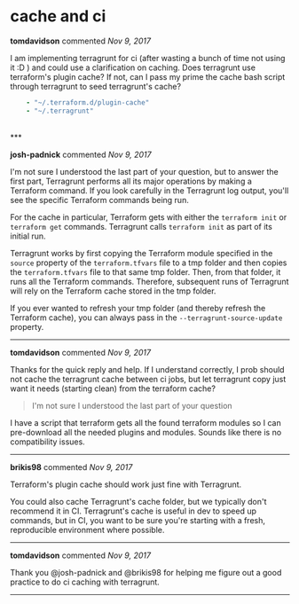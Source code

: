 # cache and ci

**tomdavidson** commented *Nov 9, 2017*

I am implementing terragrunt for ci (after wasting a bunch of time not using it :D ) and could use a clarification on caching.  Does terragrunt use terraform's plugin cache? If not, can I pass my prime the cache bash script through terragrunt to seed  terragrunt's cache?

```yml
    - "~/.terraform.d/plugin-cache"
    - "~/.terragrunt"
```
<br />
***


**josh-padnick** commented *Nov 9, 2017*

I'm not sure I understood the last part of your question, but to answer the first part, Terragrunt performs all its major operations by making a Terraform command. If you look carefully in the Terragrunt log output, you'll see the specific Terraform commands being run.

For the cache in particular, Terraform gets with either the `terraform init` or `terraform get` commands. Terragrunt calls `terraform init` as part of its initial run. 

Terragrunt works by first copying the Terraform module specified in the `source` property of the `terraform.tfvars` file to a tmp folder and then copies the `terraform.tfvars` file to that same tmp folder. Then, from that folder, it runs all the Terraform commands. Therefore, subsequent runs of Terragrunt will rely on the Terraform cache stored in the tmp folder. 

If you ever wanted to refresh your tmp folder (and thereby refresh the Terraform cache), you can always pass in the `--terragrunt-source-update` property. 
***

**tomdavidson** commented *Nov 9, 2017*

Thanks for the quick reply and help.  If I understand correctly, I prob should not cache the terragrunt cache between ci jobs, but let terragrunt copy just want it needs (starting clean) from the terraform cache?

> I'm not sure I understood the last part of your question

I have a script that terraform gets all the found terraform modules so I can pre-download all the needed plugins and modules. Sounds like there is no compatibility issues.
***

**brikis98** commented *Nov 9, 2017*

Terraform's plugin cache should work just fine with Terragrunt.

You could also cache Terragrunt's cache folder, but we typically don't recommend it in CI. Terragrunt's cache is useful in dev to speed up commands, but in CI, you want to be sure you're starting with a fresh, reproducible environment where possible.
***

**tomdavidson** commented *Nov 9, 2017*

Thank you @josh-padnick and @brikis98  for helping me figure out a good practice to do ci caching with terragrunt.
***


